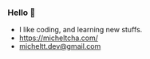 ### Hello 👋

- I like coding, and learning new stuffs. <br />
- https://micheltcha.com/
- micheltt.dev@gmail.com
